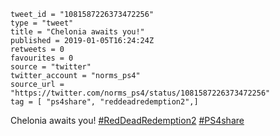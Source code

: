```
tweet_id = "1081587226373472256"
type = "tweet"
title = "Chelonia awaits you!"
published = 2019-01-05T16:24:24Z
retweets = 0
favourites = 0
source = "twitter"
twitter_account = "norms_ps4"
source_url = "https://twitter.com/norms_ps4/status/1081587226373472256"
tag = [ "ps4share", "reddeadredemption2",]
```

Chelonia awaits you! [#RedDeadRedemption2](/tags/reddeadredemption2/) [#PS4share](/tags/ps4share/)

<p class='image'><img src='http://mnf.m17s.net/2019/01/05/DwKR2TYWwAAAQMj.jpg' alt=''></p>

